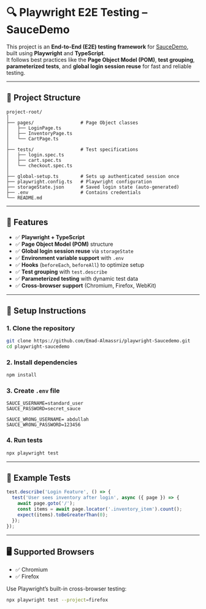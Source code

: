 # 🔍 Playwright E2E Testing – SauceDemo

This project is an **End-to-End (E2E) testing framework** for [SauceDemo](https://www.saucedemo.com), built using **Playwright** and **TypeScript**.  
It follows best practices like the **Page Object Model (POM)**, **test grouping**, **parameterized tests**, and **global login session reuse** for fast and reliable testing.

---

## 📁 Project Structure

```
project-root/
│
├── pages/                 # Page Object classes
│   ├── LoginPage.ts
│   ├── InventoryPage.ts
│   └── CartPage.ts
│
├── tests/                 # Test specifications
│   ├── login.spec.ts
│   ├── cart.spec.ts
│   └── checkout.spec.ts
│
├── global-setup.ts        # Sets up authenticated session once
├── playwright.config.ts   # Playwright configuration
├── storageState.json      # Saved login state (auto-generated)
├── .env                   # Contains credentials
└── README.md
```

---

## 🚀 Features

- ✅ **Playwright + TypeScript**
- ✅ **Page Object Model (POM)** structure
- ✅ **Global login session reuse** via `storageState`
- ✅ **Environment variable support** with `.env`
- ✅ **Hooks** (`beforeEach`, `beforeAll`) to optimize setup
- ✅ **Test grouping** with `test.describe`
- ✅ **Parameterized testing** with dynamic test data
- ✅ **Cross-browser support** (Chromium, Firefox, WebKit)

---

## 🔧 Setup Instructions

### 1. Clone the repository

```bash
git clone https://github.com/Emad-Almassri/playwright-Saucedemo.git
cd playwright-saucedemo
```

### 2. Install dependencies

```bash
npm install
```

### 3. Create `.env` file

```env
SAUCE_USERNAME=standard_user
SAUCE_PASSWORD=secret_sauce

SAUCE_WRONG_USERNAME= abdullah
SAUCE_WRONG_PASSWORD=123456
```

### 4. Run tests

```bash
npx playwright test
```

---

## 🧪 Example Tests

```ts
test.describe('Login Feature', () => {
  test('User sees inventory after login', async ({ page }) => {
    await page.goto('/');
    const items = await page.locator('.inventory_item').count();
    expect(items).toBeGreaterThan(0);
  });
});
```

---

## 🖥 Supported Browsers

- ✅ Chromium
- ✅ Firefox

Use Playwright’s built-in cross-browser testing:
```bash
npx playwright test --project=firefox
```
